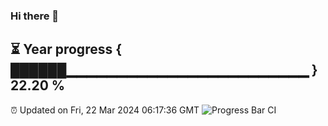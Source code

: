 ### Hi there 👋
⏳ Year progress { ██████▁▁▁▁▁▁▁▁▁▁▁▁▁▁▁▁▁▁▁▁▁▁▁▁ } 22.20 %
---
⏰ Updated on Fri, 22 Mar 2024 06:17:36 GMT
![Progress Bar CI](https://github.com/liununu/liununu/workflows/Progress%20Bar%20CI/badge.svg)
